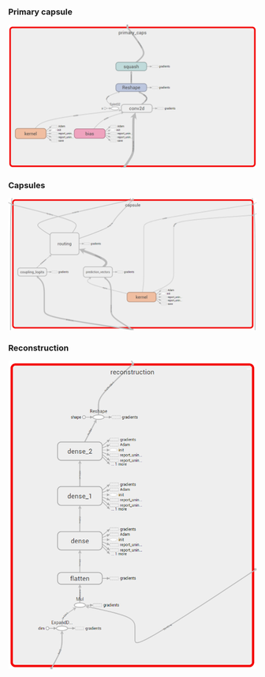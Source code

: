 ### Primary capsule
![CapsNet](images/primary_caps.PNG)

### Capsules
![CapsNet](images/capsule.PNG)

### Reconstruction
![CapsNet](images/reconstruction.PNG)

